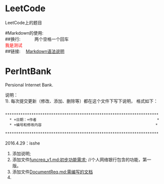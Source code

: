 # LeetCode
LeetCode上的题目  
  
  
#Markdown的使用:  
##换行:　　
　两个空格一个回车  
<font color=red> 我是测试</font>  
##链接:
　[Markdown语法说明](http://wowubuntu.com/markdown/index.html#link)

# PerIntBank  
Persional Internet Bank.

说明：  
      1). 每次提交更新（修改、添加、删除等）都在这个文件下写下说明， 格式如下：  
      
      **********************************************************************  
      * +日期：+作者                                                       *  
      * +编号和修改内容                                                    *  
      **********************************************************************  
      
2016.4.29：isshe  
1. 添加说明;  
2. 添加文件[funcreq_v1.md:初步功能需求](https://github.com/OurScream/PerIntBank/blob/master/funcreq.md);                 //个人网络银行包含的功能，第一版。  
3. 添加文件[DocumentReq.md:需编写的文档](https://github.com/OurScream/PerIntBank/blob/master/DocumentReq_v1.md)  
4. 
